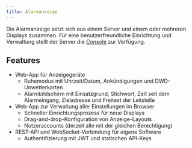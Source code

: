 ```yaml
---
title: Alarmanzeige
---
```

Die Alarmanzeige setzt sich aus einem Server und einem oder mehreren Displays zusammen.
Für eine benutzerfreundliche Einrichtung und Verwaltung stellt der Server die [Console](05_Console.md) zur Verfügung.

## Features

- Web-App für Anzeigegeräte
    - Ruhemodus mit Uhrzeit/Datum, Ankündigungen und DWD-Unwetterkarten
    - Alarmbildschirm mit Einsatzgrund, Stichwort, Zeit seit dem Alarmeingang, Zieladresse und Freitext der Leitstelle
- Web-App zur Verwaltung aller Einstellungen im Browser
    - Schneller Einrichtungsprozess für neue Displays
    - Drag-and-drop-Konfiguration von Anzeige-Layouts
    - Nutzeraccounts (derzeit alle mit der gleichen Berechtigung)
- REST-API und WebSocket-Verbindung für eigene Software
    - Authentifizierung mit JWT und statischen API-Keys